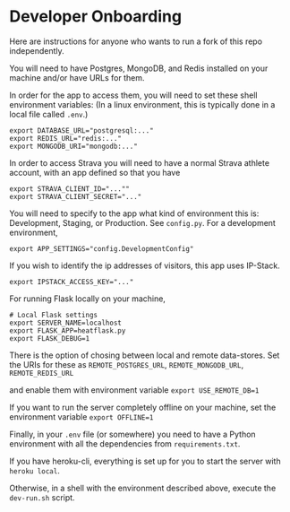 # Developer Onboarding

Here are instructions for anyone who wants to run a fork of this repo independently.

You will need to have Postgres, MongoDB, and Redis installed on your machine and/or have URLs for them.

In order for the app to access them, you will need to set these shell environment variables:
(In a linux environment, this is typically done in a local file called `.env`.)

```
export DATABASE_URL="postgresql:..."
export REDIS_URL="redis:..."
export MONGODB_URI="mongodb:..."
```

In order to access Strava you will need to have a normal Strava athlete account, with an app defined so that you have 

```
export STRAVA_CLIENT_ID="...""
export STRAVA_CLIENT_SECRET="..."
```  

You will need to specify to the app what kind of environment this is: Development, Staging, or Production. See `config.py`.
For a development environment, 
```
export APP_SETTINGS="config.DevelopmentConfig"
```

If you wish to identify the ip addresses of visitors, this app uses IP-Stack.
```
export IPSTACK_ACCESS_KEY="..."
```


For running Flask locally on your machine, 
```
# Local Flask settings
export SERVER_NAME=localhost
export FLASK_APP=heatflask.py
export FLASK_DEBUG=1
```

There is the option of chosing between local and remote data-stores. Set the URIs for these as
`REMOTE_POSTGRES_URL`, `REMOTE_MONGODB_URL`, `REMOTE_REDIS_URL`

and enable them with environment variable `export USE_REMOTE_DB=1`

If you want to run the server completely offline on your machine, set the environment variable
`export OFFLINE=1`


Finally, in your `.env` file (or somewhere) you need to have a Python environment with all the dependencies from `requirements.txt`.


If you have heroku-cli, everything is set up for you to start the server with `heroku local`.

Otherwise, in a shell with the environment described above, execute the `dev-run.sh` script.
 


